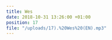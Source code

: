 ```yaml
---
title: Wes
date: 2018-10-31 13:26:00 +01:00
position: 17
file: "/uploads/17).%20Wes%20(EN).mp3"
---
```


